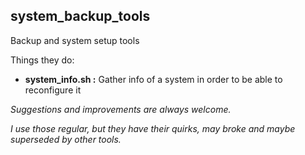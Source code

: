 
## system_backup_tools

Backup and system setup tools

Things they do:

- **system_info.sh :**   Gather info of a system in order to be able to reconfigure it






*Suggestions and improvements are always welcome.*

*I use those regular, but they have their quirks, may broke and maybe superseded by other tools.*
